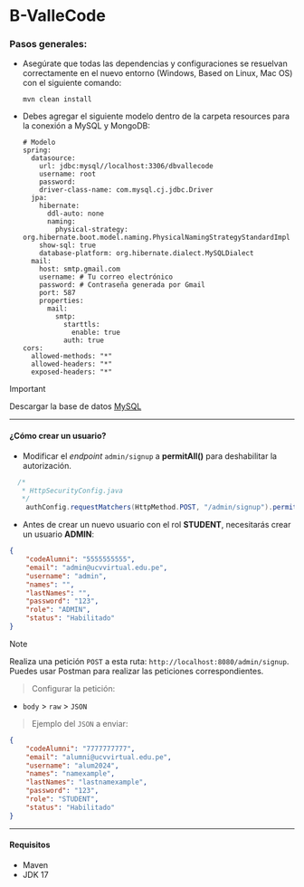 # B-ValleCode

### Pasos generales:
- Asegúrate que todas las dependencias y configuraciones se resuelvan correctamente en el nuevo entorno (Windows, Based on Linux, Mac OS) con el siguiente comando:

  ```TXT
  mvn clean install
  ```


-  Debes agregar el siguiente modelo dentro de la carpeta resources para la conexión a MySQL y MongoDB:
  
    ```YML
    # Modelo
    spring:
      datasource:
        url: jdbc:mysql//localhost:3306/dbvallecode
        username: root
        password: 
        driver-class-name: com.mysql.cj.jdbc.Driver
      jpa:
        hibernate:
          ddl-auto: none
          naming:
            physical-strategy: org.hibernate.boot.model.naming.PhysicalNamingStrategyStandardImpl
        show-sql: true
        database-platform: org.hibernate.dialect.MySQLDialect
      mail:
        host: smtp.gmail.com
        username: # Tu correo electrónico
        password: # Contraseña generada por Gmail 
        port: 587
        properties:
          mail:
            smtp:
              starttls:
                enable: true
              auth: true
    cors:
      allowed-methods: "*"
      allowed-headers: "*"
      exposed-headers: "*"
    ```


> [!IMPORTANT]
> Descargar la base de datos [MySQL](https://gist.github.com/PineberryCode/f25ebe116b6ad6e0f28cbed79de2d7d8)

- - -

#### ¿Cómo crear un usuario?
- Modificar el *endpoint* `admin/signup` a **permitAll()** para deshabilitar la autorización.
```JAVA
  /*
   * HttpSecurityConfig.java
   */
    authConfig.requestMatchers(HttpMethod.POST, "/admin/signup").permitAll();
```
- Antes de crear un nuevo usuario con el rol **STUDENT**, necesitarás crear un usuario **ADMIN**:
```JSON
{
    "codeAlumni": "5555555555",
    "email": "admin@ucvvirtual.edu.pe",
    "username": "admin",
    "names": "",
    "lastNames": "",
    "password": "123",
    "role": "ADMIN",
    "status": "Habilitado"
}
```
> [!NOTE]
> Realiza una petición `POST` a esta ruta: `http://localhost:8080/admin/signup`.
> Puedes usar Postman para realizar las peticiones correspondientes.

> Configurar la petición:
- `body` > `raw` > `JSON`

> Ejemplo del `JSON` a enviar:
```JSON
{
    "codeAlumni": "7777777777",
    "email": "alumni@ucvvirtual.edu.pe",
    "username": "alum2024",
    "names": "namexample",
    "lastNames": "lastnamexample",
    "password": "123",
    "role": "STUDENT",
    "status": "Habilitado"
}
```
- - -

#### Requisitos
- Maven
- JDK 17
